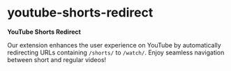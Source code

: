 # youtube-shorts-redirect

**YouTube Shorts Redirect**

Our extension enhances the user experience on YouTube by automatically redirecting URLs containing `/shorts/` to `/watch/`. 
Enjoy seamless navigation between short and regular videos!
